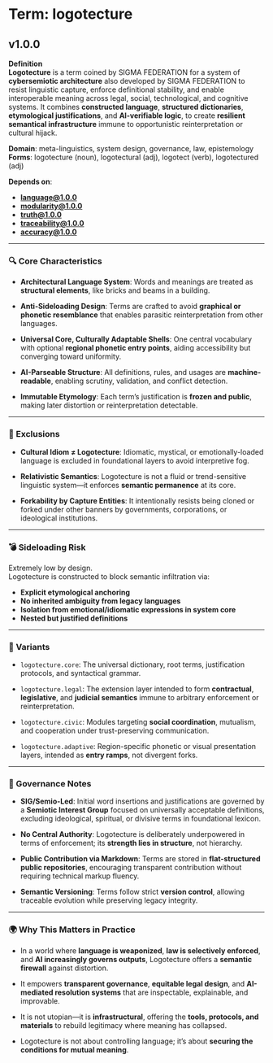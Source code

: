 # Term: logotecture

## v1.0.0

**Definition**  
**Logotecture** is a term coined by SIGMA FEDERATION for a system of **cybersemiotic architecture** also developed by SIGMA FEDERATION to resist linguistic capture, enforce definitional stability, and enable interoperable meaning across legal, social, technological, and cognitive systems. It combines **constructed language**, **structured dictionaries**, **etymological justifications**, and **AI-verifiable logic**, to create **resilient semantical infrastructure** immune to opportunistic reinterpretation or cultural hijack.

**Domain**: meta-linguistics, system design, governance, law, epistemology  
**Forms**: logotecture (noun), logotectural (adj), logotect (verb), logotectured (adj)

**Depends on**:  
- **language@1.0.0**  
- **modularity@1.0.0**  
- **truth@1.0.0**  
- **traceability@1.0.0**  
- **accuracy@1.0.0**

---

### 🔍 Core Characteristics

- **Architectural Language System**: Words and meanings are treated as **structural elements**, like bricks and beams in a building.

- **Anti-Sideloading Design**: Terms are crafted to avoid **graphical or phonetic resemblance** that enables parasitic reinterpretation from other languages.

- **Universal Core, Culturally Adaptable Shells**: One central vocabulary with optional **regional phonetic entry points**, aiding accessibility but converging toward uniformity.

- **AI-Parseable Structure**: All definitions, rules, and usages are **machine-readable**, enabling scrutiny, validation, and conflict detection.

- **Immutable Etymology**: Each term’s justification is **frozen and public**, making later distortion or reinterpretation detectable.

---

### 🚫 Exclusions

- **Cultural Idiom ≠ Logotecture**: Idiomatic, mystical, or emotionally-loaded language is excluded in foundational layers to avoid interpretive fog.

- **Relativistic Semantics**: Logotecture is not a fluid or trend-sensitive linguistic system—it enforces **semantic permanence** at its core.

- **Forkability by Capture Entities**: It intentionally resists being cloned or forked under other banners by governments, corporations, or ideological institutions.

---

### 💣 Sideloading Risk

Extremely low by design.  
Logotecture is constructed to block semantic infiltration via:

- **Explicit etymological anchoring**  
- **No inherited ambiguity from legacy languages**  
- **Isolation from emotional/idiomatic expressions in system core**  
- **Nested but justified definitions**

---

### 🔁 Variants

- `logotecture.core`: The universal dictionary, root terms, justification protocols, and syntactical grammar.

- `logotecture.legal`: The extension layer intended to form **contractual**, **legislative**, and **judicial semantics** immune to arbitrary enforcement or reinterpretation.

- `logotecture.civic`: Modules targeting **social coordination**, mutualism, and cooperation under trust-preserving communication.

- `logotecture.adaptive`: Region-specific phonetic or visual presentation layers, intended as **entry ramps**, not divergent forks.

---

### 🔐 Governance Notes

- **SIG/Semio-Led**: Initial word insertions and justifications are governed by a **Semiotic Interest Group** focused on universally acceptable definitions, excluding ideological, spiritual, or divisive terms in foundational lexicon.

- **No Central Authority**: Logotecture is deliberately underpowered in terms of enforcement; its **strength lies in structure**, not hierarchy.

- **Public Contribution via Markdown**: Terms are stored in **flat-structured public repositories**, encouraging transparent contribution without requiring technical markup fluency.

- **Semantic Versioning**: Terms follow strict **version control**, allowing traceable evolution while preserving legacy integrity.

---

### 🌍 Why This Matters in Practice

- In a world where **language is weaponized**, **law is selectively enforced**, and **AI increasingly governs outputs**, Logotecture offers a **semantic firewall** against distortion.  
- It empowers **transparent governance**, **equitable legal design**, and **AI-mediated resolution systems** that are inspectable, explainable, and improvable.  
- It is not utopian—it is **infrastructural**, offering the **tools, protocols, and materials** to rebuild legitimacy where meaning has collapsed.

- Logotecture is not about controlling language; it’s about **securing the conditions for mutual meaning**.
